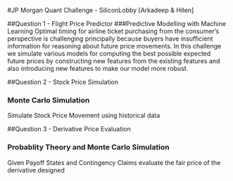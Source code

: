 #JP Morgan Quant Challenge - SiliconLobby [Arkadeep & Hiten]

##Question 1 -  Flight Price Predictor
###Predictive Modelling with Machine Learning
Optimal timing for airline ticket purchasing from the consumer’s perspective is challenging principally because buyers have insufficient information for reasoning about future price movements. In this challenge we simulate various models for computing the best possible expected future prices by constructing new features from the existing features and also introducing new features to make our model more robust.

##Question 2 - Stock Price Simulation
### Monte Carlo Simulation
Simulate Stock Price Movement using historical data

##Question 3 - Derivative Price Evaluation
### Probablity Theory and Monte Carlo Simulation
Given Payoff States and Contingency Claims evaluate the fair price of the derivative designed